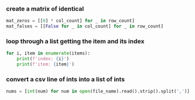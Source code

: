 ### create a matrix of identical
``` python
mat_zeros = [[0] * col_count] for _ in row_count]
mat_falses = [[False for _ in col_count] for _ in row_count]
```

### loop through a list getting the item and its index
``` python
for i, item in enumerate(items):
    print(f'index: {i}')
    print(f'item: {item}')
```

### convert a csv line of ints into a list of ints
``` python
nums = [int(num) for num in open(file_name).read().strip().split(',')]
```